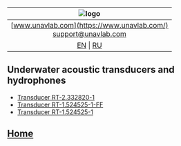 | ![logo](https://ucnl.github.io/documentation/sm_logo.png) |
| :---: |
| [www.unavlab.com](https://www.unavlab.com/) <br/> [support@unavlab.com](mailto:support@unavlab.com) |
| [EN](underwater_acoustic_antennas_en.md) \| [RU](underwater_acoustic_antennas_ru.md) |

## Underwater acoustic transducers and hydrophones
* [Transducer RT-2.332820-1](/documentation/EN/Transducers/RT_2_332820_1_specification_en.md)
* [Transducer RT-1.524525-1-FF](/Docs/EN/Antennas/RT-1.524525-1-FF_specification_en.pdf)
* [Transducer RT-1.524525-1](/documentation/EN/Transducers/RT-1.524525-1_specification_en.md)

## [Home](README.md)
